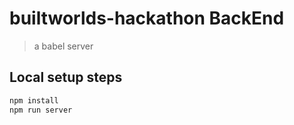 # builtworlds-hackathon BackEnd

> a babel server

## Local setup steps
``` bash
npm install
npm run server
```